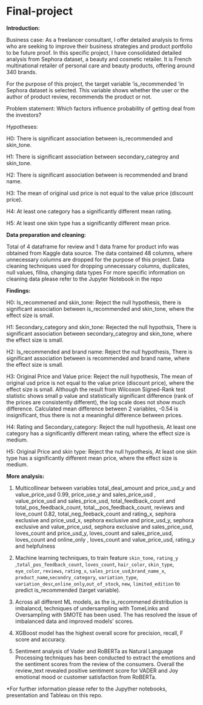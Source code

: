 # Final-project

**Introduction:** 

Business case: As a freelancer consultant, I offer detailed analysis to firms who are seeking to improve their business strategies and product portfolio to be future proof. In this specific project, I have consolidated detailed analysis from Sephora dataset, a beauty and cosmetic retailer. It is French multinational retailer of personal care and beauty products, offering around 340 brands. 

For the purpose of this project, the target variable ‘is_recommended ’in Sephora dataset is selected. This variable shows whether the user or the author of product review, recommends the product or not. 

Problem statement: Which factors influence probability of getting deal from the investors?

Hypotheses:

H0: There is significant association between is_recommended and skin_tone.

H1: There is significant association between secondary_categroy and skin_tone.

H2: There is significant association between is recommended and brand name.

H3: The mean of original usd price is not equal to the value price (discount price).

H4: At least one category has a significantly different mean rating.

H5: At least one skin type has a significantly different mean price.

**Data preparation and cleaning:**

Total of 4 dataframe for review and 1 data frame for product info was obtained from Kaggle data source.  The data contained 48 columns, where unnecessary columns are dropped for the purpose of this project. Data cleaning techniques used for dropping unnecessary columns, duplicates, null values, fillna, changing data types
For more specific information on cleaning data please refer to the Jupyter Notebook in the repo

**Findings:**

H0: Is_recommened and skin_tone: Reject the null hypothesis, there is significant association between is_recommended and skin_tone, where the effect size is small. 

H1: Secondary_category and skin_tone: Rejected the null hypothsis, There is significant association between secondary_categroy and skin_tone, where the effect size is small. 

H2: Is_recommended  and brand name: Reject the null hypothesis, There is significant association between is recommended and brand name, where the effect size is small. 

H3: Original Price and Value price: Reject the null hypothesis, The mean of original usd price is not equal to the value price (discount price), where the effect size is small. 
Although the result from Wilcoxon Signed-Rank test statistic shows small p value and statistically significant difference (rank of the prices are consistently different), the log scale does not show much difference. 
Calculated mean difference between 2 variables, -0.54 is insignificant, thus there is not a meaningful difference between prices.

H4: Rating and Secondary_category: Reject the null hypothesis, At least one category has a significantly different mean rating, where the effect size is medium. 

H5: Original Price and skin type: Reject the null hypothesis, At least one skin type has a significantly different mean price, where the effect size is medium. 


**More analysis:**

1.	Multicollinear between variables total_deal_amount and price_usd_y and value_price_usd 0.99, price_use_y and sales_price_usd , value_price_usd and sales_price_usd, total_feedback_count and total_pos_feedback_count, total__pos_feedback_count, reviews and love_count 0.82, total_neg_feeback_count and rating_x, sephora exclusive and price_usd_x, sephora exclusive and price_usd_y, sephora exclusive and value_price_usd, sephora exclusive and sales_price_usd, loves_count and price_usd_y, loves_count and sales_price_usd, loves_count and online_only , loves_count and value_price_usd, rating_y and helpfulness

2.	Machine learning techniques, to train feature `skin_tone`, `rating_y` ,`total_pos_feedback_count`, `loves_count`, `hair_color`, `skin_type`, `eye_color`, `reviews`, `rating_x`, `sales_price_usd`,`brand_name_x`, `product_name`,`secondry_category`, `variation_type`, `variation_desc`,`online_only`,`out_of_stock`, `new`, `limited_edition` to predict is_recommended (target variable). 

3.	Across all different ML models, as the is_recommened dirstribution is imbalancd, techniques of undersampling with TomeLinks and Oversampling with SMOTE  has been used. The has resolved the issue of imbalanced data and improved models’ scores. 

4.	XGBoost model has the highest overall score for precision, recall, F score and accuracy. 

5. Sentiment analysis of Vader and RoBERTa as Natural Language Processing techniques has been conducted to extract the emotions and the sentiment scores from the review of the consumers. Overall the review_text revealed positive sentiment score for VADER and Joy emotional mood or customer satisfaction from RoBERTa. 

*For further information please refer to the Jupyther notebooks, presentation and Tableau on this repo.
